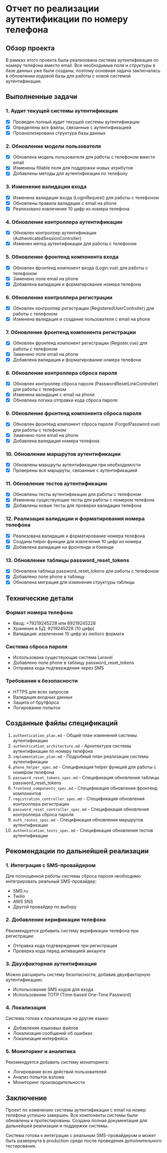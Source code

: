# Отчет по реализации аутентификации по номеру телефона

## Обзор проекта

В рамках этого проекта была реализована система аутентификации по номеру телефона вместо email. Все необходимые поля и структуры в базе данных уже были созданы, поэтому основная задача заключалась в обновлении кодовой базы для работы с новой системой аутентификации.

## Выполненные задачи

### 1. Аудит текущей системы аутентификации
- [x] Проведен полный аудит текущей системы аутентификации
- [x] Определены все файлы, связанные с аутентификацией
- [x] Проанализирована структура базы данных

### 2. Обновление модели пользователя
- [x] Обновлена модель пользователя для работы с телефоном вместо email
- [x] Изменены fillable поля для поддержки новых атрибутов
- [x] Добавлены методы для аутентификации по телефону

### 3. Изменение валидации входа
- [x] Изменена валидация входа (LoginRequest) для работы с телефоном
- [x] Обновлены правила валидации с email на phone
- [x] Реализовано извлечение 10 цифр из номера телефона

### 4. Обновление контроллера аутентификации
- [x] Обновлен контроллер аутентификации (AuthenticatedSessionController)
- [x] Изменен метод аутентификации для работы с телефоном

### 5. Обновление фронтенд компонента входа
- [x] Обновлен фронтенд компонент входа (Login.vue) для работы с телефоном
- [x] Заменено поле email на phone
- [x] Добавлена валидация и форматирование номера телефона

### 6. Обновление контроллера регистрации
- [x] Обновлен контроллер регистрации (RegisteredUserController) для работы с телефоном
- [x] Изменена валидация и создание пользователя с email на phone

### 7. Обновление фронтенд компонента регистрации
- [x] Обновлен фронтенд компонент регистрации (Register.vue) для работы с телефоном
- [x] Заменено поле email на phone
- [x] Добавлена валидация и форматирование номера телефона

### 8. Обновление контроллера сброса пароля
- [x] Обновлен контроллер сброса пароля (PasswordResetLinkController) для работы с телефоном
- [x] Изменена валидация с email на phone
- [x] Обновлена логика отправки кода сброса пароля

### 9. Обновление фронтенд компонента сброса пароля
- [x] Обновлен фронтенд компонент сброса пароля (ForgotPassword.vue) для работы с телефоном
- [x] Заменено поле email на phone
- [x] Добавлена валидация номера телефона

### 10. Обновление маршрутов аутентификации
- [x] Обновлены маршруты аутентификации при необходимости
- [x] Проверены все маршруты, связанные с аутентификацией

### 11. Обновление тестов аутентификации
- [x] Обновлены тесты аутентификации для работы с телефоном
- [x] Изменены существующие тесты для работы с номером телефона
- [x] Добавлены новые тесты для проверки валидации телефона

### 12. Реализация валидации и форматирования номера телефона
- [x] Реализована валидация и форматирование номера телефона
- [x] Созданы helper функции для извлечения 10 цифр из номера
- [x] Добавлена валидация на фронтенде и бэкенде

### 13. Обновление таблицы password_reset_tokens
- [x] Обновлена таблица password_reset_tokens для работы с телефоном
- [x] Добавлено поле phone в таблицу
- [x] Обновлена миграция для изменения структуры таблицы

## Технические детали

### Формат номера телефона
- Ввод: +79219245228 или 89219245228
- Хранение в БД: 9219245228 (10 цифр)
- Валидация: извлечение 10 цифр из любого формата

### Система сброса пароля
- Использована существующая система Laravel
- Добавлено поле phone в таблицу password_reset_tokens
- Отправка кода подтверждения через SMS

### Требования к безопасности
- HTTPS для всех запросов
- Валидация входных данных
- Защита от брутфорса
- Логирование попыток

## Созданные файлы спецификаций

1. `authentication_plan.md` - Общий план изменений системы аутентификации
2. `authentication_architecture.md` - Архитектура системы аутентификации по номеру телефона
3. `implementation_plan.md` - Подробный план реализации системы аутентификации
4. `phone_helper_spec.md` - Спецификация helper функций для работы с номером телефона
5. `password_reset_tokens_spec.md` - Спецификация обновления таблицы password_reset_tokens
6. `frontend_components_spec.md` - Спецификация обновления фронтенд компонентов
7. `registration_controller_spec.md` - Спецификация обновления контроллера регистрации
8. `password_reset_controller_spec.md` - Спецификация обновления контроллера сброса пароля
9. `auth_routes_spec.md` - Спецификация обновления маршрутов аутентификации
10. `authentication_tests_spec.md` - Спецификация обновления тестов аутентификации

## Рекомендации по дальнейшей реализации

### 1. Интеграция с SMS-провайдером
Для полноценной работы системы сброса пароля необходимо интегрировать реальный SMS-провайдер:
- SMS.ru
- Twilio
- AWS SNS
- Другой провайдер по выбору

### 2. Добавление верификации телефона
Рекомендуется добавить систему верификации телефона при регистрации:
- Отправка кода подтверждения при регистрации
- Проверка кода перед активацией аккаунта

### 3. Двухфакторная аутентификация
Можно расширить систему безопасности, добавив двухфакторную аутентификацию:
- Использование SMS кодов для входа
- Использование TOTP (Time-based One-Time Password)

### 4. Локализация
Система готова к локализации на другие языки:
- Добавление языковых файлов
- Локализация сообщений об ошибках
- Локализация интерфейса

### 5. Мониторинг и аналитика
Рекомендуется добавить систему мониторинга:
- Логирование всех действий пользователей
- Анализ попыток взлома
- Мониторинг производительности

## Заключение

Проект по изменению системы аутентификации с email на номер телефона успешно завершен. Все компоненты системы были обновлены и протестированы. Создана полная документация для дальнейшей реализации и поддержки системы.

Система готова к интеграции с реальным SMS-провайдером и может быть развернута в production среде после проведения дополнительного тестирования.
